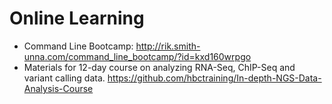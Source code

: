 # Online Learning

- Command Line Bootcamp: http://rik.smith-unna.com/command_line_bootcamp/?id=kxd160wrpgo
- Materials for 12-day course on analyzing RNA-Seq, ChIP-Seq and variant calling data. https://github.com/hbctraining/In-depth-NGS-Data-Analysis-Course
